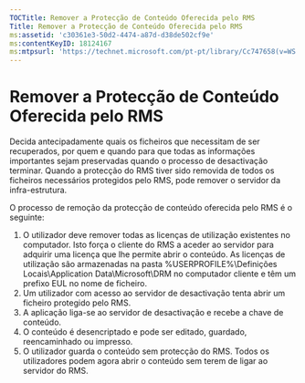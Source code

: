 ```yaml
---
TOCTitle: Remover a Protecção de Conteúdo Oferecida pelo RMS
Title: Remover a Protecção de Conteúdo Oferecida pelo RMS
ms:assetid: 'c30361e3-50d2-4474-a87d-d38de502cf9e'
ms:contentKeyID: 18124167
ms:mtpsurl: 'https://technet.microsoft.com/pt-pt/library/Cc747658(v=WS.10)'
---
```


Remover a Protecção de Conteúdo Oferecida pelo RMS
==================================================

Decida antecipadamente quais os ficheiros que necessitam de ser recuperados, por quem e quando para que todas as informações importantes sejam preservadas quando o processo de desactivação terminar. Quando a protecção do RMS tiver sido removida de todos os ficheiros necessários protegidos pelo RMS, pode remover o servidor da infra-estrutura.

O processo de remoção da protecção de conteúdo oferecida pelo RMS é o seguinte:

1.  O utilizador deve remover todas as licenças de utilização existentes no computador. Isto força o cliente do RMS a aceder ao servidor para adquirir uma licença que lhe permite abrir o conteúdo. As licenças de utilização são armazenadas na pasta %USERPROFILE%\\Definições Locais\\Application Data\\Microsoft\\DRM no computador cliente e têm um prefixo EUL no nome de ficheiro.
2.  Um utilizador com acesso ao servidor de desactivação tenta abrir um ficheiro protegido pelo RMS.
3.  A aplicação liga-se ao servidor de desactivação e recebe a chave de conteúdo.
4.  O conteúdo é desencriptado e pode ser editado, guardado, reencaminhado ou impresso.
5.  O utilizador guarda o conteúdo sem protecção do RMS. Todos os utilizadores podem agora abrir o conteúdo sem terem de ligar ao servidor do RMS.

